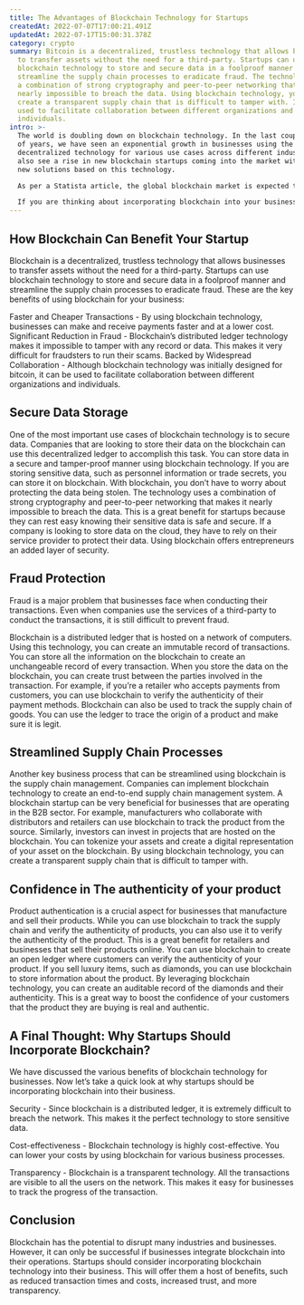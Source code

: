 ```yaml
---
title: The Advantages of Blockchain Technology for Startups
createdAt: 2022-07-07T17:00:21.491Z
updatedAt: 2022-07-17T15:00:31.378Z
category: crypto
summary: Bitcoin is a decentralized, trustless technology that allows businesses
  to transfer assets without the need for a third-party. Startups can use
  blockchain technology to store and secure data in a foolproof manner and
  streamline the supply chain processes to eradicate fraud. The technology uses
  a combination of strong cryptography and peer-to-peer networking that makes it
  nearly impossible to breach the data. Using blockchain technology, you can
  create a transparent supply chain that is difficult to tamper with. It can be
  used to facilitate collaboration between different organizations and
  individuals.
intro: >-
  The world is doubling down on blockchain technology. In the last couple
  of years, we have seen an exponential growth in businesses using the
  decentralized technology for various use cases across different industries. We
  also see a rise in new blockchain startups coming into the market with their
  new solutions based on this technology. 

  As per a Statista article, the global blockchain market is expected to grow from $210 million in 2021 to $66 billion by 2026. This means there are ample opportunities for startups and businesses to leverage this technology and create innovative solutions for problems that can be solved using decentralized ledgers and smart contracts.

  If you are thinking about incorporating blockchain into your business model, you’ve come to the right place! In this blog post, we will discuss why you should use blockchain technology for your startup, what are the advantages of Blockchain Technology for Startups and how exactly can you implement it.
---
```


## How Blockchain Can Benefit Your Startup

Blockchain is a decentralized, trustless technology that allows businesses to transfer assets without the need for a third-party. Startups can use blockchain technology to store and secure data in a foolproof manner and streamline the supply chain processes to eradicate fraud.
These are the key benefits of using blockchain for your business:

Faster and Cheaper Transactions - By using blockchain technology, businesses can make and receive payments faster and at a lower cost.
Significant Reduction in Fraud - Blockchain’s distributed ledger technology makes it impossible to tamper with any record or data. This makes it very difficult for fraudsters to run their scams.
Backed by Widespread Collaboration - Although blockchain technology was initially designed for bitcoin, it can be used to facilitate collaboration between different organizations and individuals.

## Secure Data Storage

One of the most important use cases of blockchain technology is to secure data. Companies that are looking to store their data on the blockchain can use this decentralized ledger to accomplish this task. You can store data in a secure and tamper-proof manner using blockchain technology. If you are storing sensitive data, such as personnel information or trade secrets, you can store it on blockchain.
With blockchain, you don’t have to worry about protecting the data being stolen. The technology uses a combination of strong cryptography and peer-to-peer networking that makes it nearly impossible to breach the data.
This is a great benefit for startups because they can rest easy knowing their sensitive data is safe and secure. If a company is looking to store data on the cloud, they have to rely on their service provider to protect their data. Using blockchain offers entrepreneurs an added layer of security.

## Fraud Protection

Fraud is a major problem that businesses face when conducting their transactions. Even when companies use the services of a third-party to conduct the transactions, it is still difficult to prevent fraud.

Blockchain is a distributed ledger that is hosted on a network of computers. Using this technology, you can create an immutable record of transactions. You can store all the information on the blockchain to create an unchangeable record of every transaction.
When you store the data on the blockchain, you can create trust between the parties involved in the transaction. For example, if you’re a retailer who accepts payments from customers, you can use blockchain to verify the authenticity of their payment methods.
Blockchain can also be used to track the supply chain of goods. You can use the ledger to trace the origin of a product and make sure it is legit.

## Streamlined Supply Chain Processes

Another key business process that can be streamlined using blockchain is the supply chain management. Companies can implement blockchain technology to create an end-to-end supply chain management system.
A blockchain startup can be very beneficial for businesses that are operating in the B2B sector. For example, manufacturers who collaborate with distributors and retailers can use blockchain to track the product from the source.
Similarly, investors can invest in projects that are hosted on the blockchain. You can tokenize your assets and create a digital representation of your asset on the blockchain.
By using blockchain technology, you can create a transparent supply chain that is difficult to tamper with.

## Confidence in The authenticity of your product

Product authentication is a crucial aspect for businesses that manufacture and sell their products. While you can use blockchain to track the supply chain and verify the authenticity of products, you can also use it to verify the authenticity of the product.
This is a great benefit for retailers and businesses that sell their products online. You can use blockchain to create an open ledger where customers can verify the authenticity of your product.
If you sell luxury items, such as diamonds, you can use blockchain to store information about the product. By leveraging blockchain technology, you can create an auditable record of the diamonds and their authenticity. This is a great way to boost the confidence of your customers that the product they are buying is real and authentic.

## A Final Thought: Why Startups Should Incorporate Blockchain?

We have discussed the various benefits of blockchain technology for businesses. Now let’s take a quick look at why startups should be incorporating blockchain into their business.

Security - Since blockchain is a distributed ledger, it is extremely difficult to breach the network. This makes it the perfect technology to store sensitive data.

Cost-effectiveness - Blockchain technology is highly cost-effective. You can lower your costs by using blockchain for various business processes.

Transparency - Blockchain is a transparent technology. All the transactions are visible to all the users on the network. This makes it easy for businesses to track the progress of the transaction.

## Conclusion

Blockchain has the potential to disrupt many industries and businesses. However, it can only be successful if businesses integrate blockchain into their operations. Startups should consider incorporating blockchain technology into their business. This will offer them a host of benefits, such as reduced transaction times and costs, increased trust, and more transparency.
